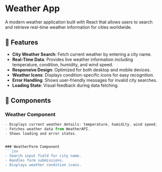 # Weather App

A modern weather application built with React that allows users to search and retrieve real-time weather information for cities worldwide.

## 🌟 Features

- **City Weather Search**: Fetch current weather by entering a city name.
- **Real-Time Data**: Provides live weather information including temperature, condition, humidity, and wind speed.
- **Responsive Design**: Optimized for both desktop and mobile devices.
- **Weather Icons**: Displays condition-specific icons for easy recognition.
- **Error Handling**: Shows user-friendly messages for invalid city searches.
- **Loading State**: Visual feedback during data fetching.

## 🚀 Components

### Weather Component
```jsx
- Displays current weather details: temperature, humidity, wind speed, etc.
- Fetches weather data from WeatherAPI.
- Shows loading and error states.


### WeatherForm Component
```jsx
- Search input field for city name.
- Handles form submissions.
- Displays weather condition icons.
